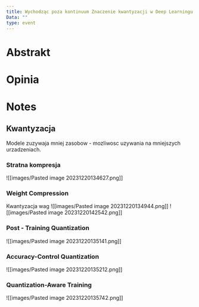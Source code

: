 ```yaml
---
title: Wychodząc poza kontinuum Znaczenie kwantyzacji w Deep Learningu
Data: ""
type: event
---
```

# Abstrakt
# Opinia

# Notes
## Kwantyzacja
Modele zuzywaja mniej zasobow - mozliwosc uzywania na mniejszych urzadzeniach.

### Stratna kompresja
![[images/Pasted image 20231220134627.png]]

### Weight Compression

Kwantyzacja wag
![[images/Pasted image 20231220134944.png]]
![[images/Pasted image 20231220142542.png]]
### Post - Training Quantization
![[images/Pasted image 20231220135141.png]]

### Accuracy-Control Quantization
![[images/Pasted image 20231220135212.png]]

### Quantization-Aware Training
![[images/Pasted image 20231220135742.png]]
